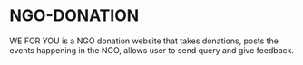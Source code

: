 # NGO-DONATION
WE FOR  YOU is a NGO donation website that takes donations, posts the events happening in the NGO, allows user to send query and give feedback.
